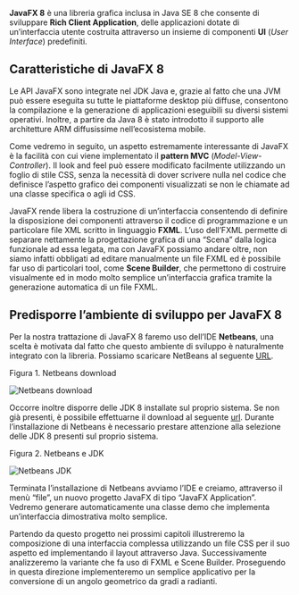 **JavaFX 8** è una libreria grafica inclusa in Java SE 8 che consente di sviluppare **Rich Client Application**, delle applicazioni dotate di un’interfaccia utente costruita attraverso un insieme di componenti **UI** (_User Interface_) predefiniti.

Caratteristiche di JavaFX 8
---------------------------

Le API JavaFX sono integrate nel JDK Java e, grazie al fatto che una JVM può essere eseguita su tutte le piattaforme desktop più diffuse, consentono la compilazione e la generazione di applicazioni eseguibili su diversi sistemi operativi. Inoltre, a partire da Java 8 è stato introdotto il supporto alle architetture ARM diffusissime nell’ecosistema mobile.

Come vedremo in seguito, un aspetto estremamente interessante di JavaFX è la facilità con cui viene implementato il **pattern MVC** (_Model-View-Controller_). Il look and feel può essere modificato facilmente utilizzando un foglio di stile CSS, senza la necessità di dover scrivere nulla nel codice che definisce l’aspetto grafico dei componenti visualizzati se non le chiamate ad una classe specifica o agli id CSS.

JavaFX rende libera la costruzione di un’interfaccia consentendo di definire la disposizione dei componenti attraverso il codice di programmazione e un particolare file XML scritto in linguaggio **FXML**. L’uso dell’FXML permette di separare nettamente la progettazione grafica di una “Scena” dalla logica funzionale ad essa legata, ma con JavaFX possiamo andare oltre, non siamo infatti obbligati ad editare manualmente un file FXML ed è possibile far uso di particolari tool, come **Scene Builder**, che permettono di costruire visualmente ed in modo molto semplice un’interfaccia grafica tramite la generazione automatica di un file FXML.

Predisporre l’ambiente di sviluppo per JavaFX 8
-----------------------------------------------

Per la nostra trattazione di JavaFX 8 faremo uso dell’IDE **Netbeans**, una scelta è motivata dal fatto che questo ambiente di sviluppo è naturalmente integrato con la libreria. Possiamo scaricare NetBeans al seguente [URL](https://netbeans.org/downloads/).

Figura 1. Netbeans download

![Netbeans download](http://www.html.it/wp-content/uploads/2017/03/netbeans.png)

Occorre inoltre disporre delle JDK 8 installate sul proprio sistema. Se non già presenti, è possibile effettuarne il download al seguente [url](http://www.oracle.com/technetwork/java/javase/downloads/jdk8-downloads-2133151.html). Durante l’installazione di Netbeans è necessario prestare attenzione alla selezione delle JDK 8 presenti sul proprio sistema.

Figura 2. Netbeans e JDK

![Netbeans JDK](http://www.html.it/wp-content/uploads/2017/03/netbeans_jdk.png)

Terminata l’installazione di Netbeans avviamo l’IDE e creiamo, attraverso il menù “file”, un nuovo progetto JavaFX di tipo “JavaFX Application”. Vedremo generare automaticamente una classe demo che implementa un’interfaccia dimostrativa molto semplice.

Partendo da questo progetto nei prossimi capitoli illustreremo la composizione di una interfaccia complessa utilizzando un file CSS per il suo aspetto ed implementando il layout attraverso Java. Successivamente analizzeremo la variante che fa uso di FXML e Scene Builder. Proseguendo in questa direzione implementeremo un semplice applicativo per la conversione di un angolo geometrico da gradi a radianti.
